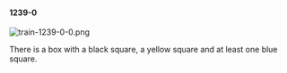 #### 1239-0
![train-1239-0-0.png](https://github.com/lil-lab/nlvr/raw/master/nlvr/train/images/41/train-1239-0-0.png "train-1239-0-0.png")

There is a box with a black square, a yellow square and at least one blue square.